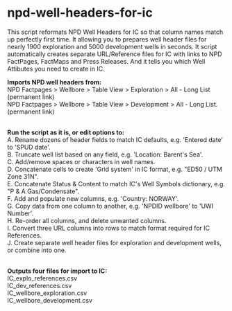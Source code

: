 # npd-well-headers-for-ic

This script reformats NPD Well Headers for IC so that column names match up perfectly first time. 
It allowing you to prepares well header files for nearly 1900 exploration and 5000 development wells in seconds. 
It script automatically creates separate URL/Reference files for IC with links to NPD FactPages, FactMaps and Press Releases. 
And it tells you which Well Attibutes you need to create in IC.

<b>Imports NPD well headers from:</b><br>
NPD Factpages > Wellbore > Table View > Exploration > All - Long List (permanent link)<br>
NPD Factpages > Wellbore > Table View > Development > All - Long List. (permanent link)<br><br>

<b>Run the script as it is, or edit options to:</b><br>
A. Rename dozens of header fields to match IC defaults, e.g. 'Entered date' to 'SPUD date'.<br>
B. Truncate well list based on any field, e.g. 'Location: Barent's Sea'.<br>
C. Add/remove spaces or characters in well names.<br>
D. Concatenate cells to create 'Grid system' in IC format, e.g. "ED50 / UTM Zone 31N".<br>
E. Concatenate Status & Content to match IC's Well Symbols dictionary, e.g. "P & A Gas/Condensate".<br>
F. Add and populate new columns, e.g. 'Country: NORWAY'.<br>
G. Copy data from one column to another, e.g. 'NPDID wellbore' to 'UWI Number'.<br>
H. Re-order all columns, and delete unwanted columns.<br>
I. Convert three URL columns into rows to match format required for IC References.<br>
J. Create separate well header files for exploration and development wells, or combine into one.<br><br>

<b>Outputs four files for import to IC:</b><br>
IC_explo_references.csv<br>
IC_dev_references.csv<br>
IC_wellbore_exploration.csv<br>
IC_wellbore_development.csv<br>
